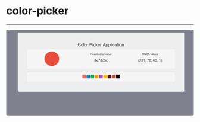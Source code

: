# color-picker

<hr>

<img src="media/colorpicker.png" alt="color picker flask application" style="border-radius: 3px;"/>
